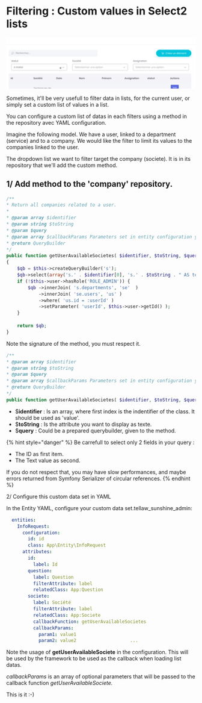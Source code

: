 # Filtering : Custom values in Select2 lists

![Filters at the top of a list.](.gitbook/assets/2018-05-09_14-36-01.png)

Sometimes, it'll be very usefull to filter data in lists, for the current user, or simply set a custom list of values in a list.

You can configure a custom list of datas in each filters using a method in the repository avec YAML configuration.

Imagine the following model. We have a user, linked to a department \(service\) and to a company. We would like the filter to limit its values to the companies linked to the user.

The dropdown list we want to filter target the company \(societe\). It is in its repository that we'll add the custom method.

## 1/ Add method to the 'company' repository.

```php
/** 
* Return all companies related to a user. 
* 
* @param array $identifier 
* @param string $toString
* @param $query
* @param array $callbackParams Parameters set in entity configuration yaml file
* @return QueryBuilder
*/
public function getUserAvailableSocietes( $identifier, $toString, $query, array $callbackParams = [])
{    
    $qb = $this->createQueryBuilder('s');    
    $qb->select(array('s.' . $identifier[0], 's.' . $toString . " AS text"));    
    if (!$this->user->hasRole('ROLE_ADMIN')) {        
        $qb ->innerJoin( 's.departments', 'se'  )            
            ->innerJoin( 'se.users', 'us' )            
            ->where( 'us.id = :userId' )            
            ->setParameter( 'userId', $this->user->getId() );    
    }    
    
    return $qb;
}
```

Note the signature of the method, you must respect it.

```php
/**
* @param array $identifier 
* @param string $toString
* @param $query
* @param array $callbackParams Parameters set in entity configuration yaml file
* @return QueryBuilder
*/
public function getUserAvailableSocietes( $identifier, $toString, $query, array $callbackParams = [] )
```

* $**identifier** : Is an array, where first index is the indentifier of the class. It should be used as 'value'.
* $**toString** : Is the attribute you want to display as texte.
* $**query** : Could be a prepared querybuilder, given to the method.

{% hint style="danger" %}
Be carrefull to select only 2 fields in your query :

* The ID as first item.
* The Text value as second.

If you do not respect that, you may have slow performances, and maybe errors returned from Symfony Serializer of circular references.
{% endhint %}

2/ Configure this custom data set in YAML

In the Entity YAML, configure your custom data set.tellaw\_sunshine\_admin:

```yaml
  entities:    
    InfoRequest:      
      configuration:
        id: id
        class: App\Entity\InfoRequest
      attributes:
        id:
          label: Id
        question:
          label: Question          
          filterAttribute: label          
          relatedClass: App:Question        
        societe:          
          label: Société          
          filterAttribute: label          
          relatedClass: App:Societe          
          callbackFunction: getUserAvailableSocietes
          callbackParams: 
            param1: value1
            param2: value2                    ...
```

Note the usage of **getUserAvailableSociete** in the configuration. This will be used by the framework to be used as the callback when loading list datas. 

_callbackParams_  is an array of optional parameters that will be passed to the callback function _getUserAvailableSociete._

This is it :-\)

